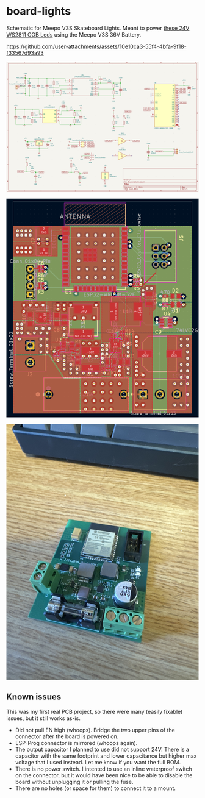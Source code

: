 # board-lights
Schematic for Meepo V3S Skateboard Lights. Meant to power [these 24V WS2811 COB Leds](https://www.aliexpress.us/item/3256805848873454.html?gatewayAdapt=glo2usa) using the Meepo V3S 36V Battery.


https://github.com/user-attachments/assets/10e10ca3-55f4-4bfa-9f18-f33567d93a93

![schematic](./src/schematic.png)

![pcb](./src/pcb.png)

![board](./src/IMG_4305.JPEG)

## Known issues
This was my first real PCB project, so there were many (easily fixable) issues, but it still works as-is.
- Did not pull EN high (whoops). Bridge the two upper pins of the connector after the board is powered on.
- ESP-Prog connector is mirrored (whoops again).
- The output capacitor I planned to use did not support 24V. There is a capacitor with the same footprint and lower capacitance but higher max voltage that I used instead. Let me know if you want the full BOM.
- There is no power switch. I intented to use an inline waterproof switch on the connector, but it would have been nice to be able to disable the board without unplugging it or pulling the fuse.
- There are no holes (or space for them) to connect it to a mount.
